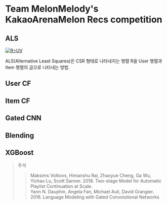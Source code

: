 # Team MelonMelody's KakaoArenaMelon Recs competition

## ALS
<a href="https://www.codecogs.com/eqnedit.php?latex=R=UV" target="_blank"><img src="https://latex.codecogs.com/gif.latex?R=UV" title="R=UV" /></a>

ALS(Alternative Least Squares)은 CSR 형태로 나타내지는 행렬 R을 User 행렬과 Item 행렬의 곱으로 나타내는 방법.

## User CF

## Item CF

## Gated CNN

## Blending

## XGBoost

> 주석
>> Maksims Volkovs, Himanshu Rai, Zhaoyue Cheng, Ga Wu, Yichao Lu, Scott Sanner. 2018. Two-stage Model for Automatic Playlist Continuation at Scale.  
>> Yann N. Dauphin, Angela Fan, Michael Auli, David Grangier. 2016. Language Modeling with Gated Convolutional Networks
